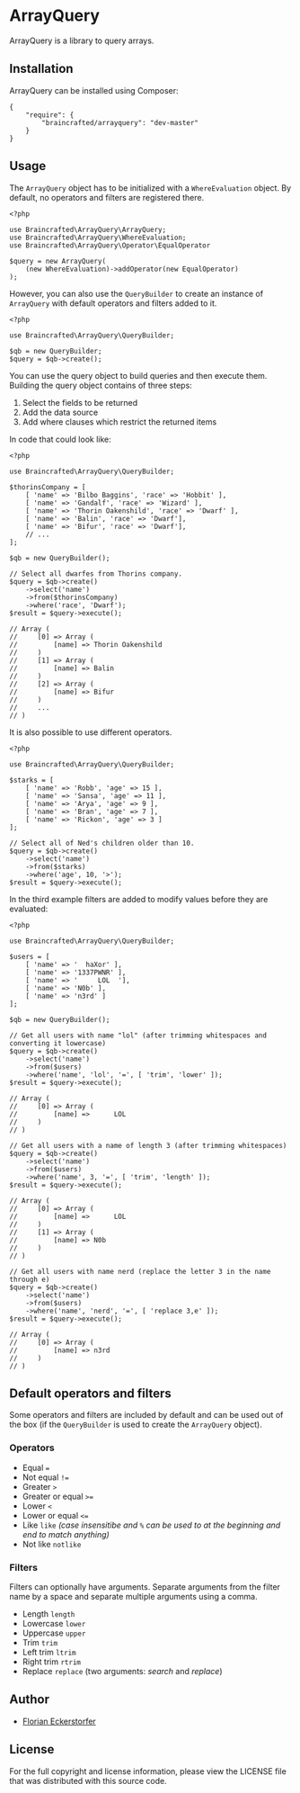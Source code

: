 ArrayQuery
==========

ArrayQuery is a library to query arrays.


Installation
------------

ArrayQuery can be installed using Composer:

    {
        "require": {
            "braincrafted/arrayquery": "dev-master"
        }
    }


Usage
-----

The `ArrayQuery` object has to be initialized with a `WhereEvaluation` object. By default, no operators and filters are
registered there.

    <?php

    use Braincrafted\ArrayQuery\ArrayQuery;
    use Braincrafted\ArrayQuery\WhereEvaluation;
    use Braincrafted\ArrayQuery\Operator\EqualOperator

    $query = new ArrayQuery(
        (new WhereEvaluation)->addOperator(new EqualOperator)
    );

However, you can also use the `QueryBuilder` to create an instance of `ArrayQuery` with default operators and filters
added to it.

    <?php

    use Braincrafted\ArrayQuery\QueryBuilder;

    $qb = new QueryBuilder;
    $query = $qb->create();

You can use the query object to build queries and then execute them. Building the query object contains of three steps:

1. Select the fields to be returned
2. Add the data source
3. Add where clauses which restrict the returned items

In code that could look like:

    <?php

    use Braincrafted\ArrayQuery\QueryBuilder;

    $thorinsCompany = [
        [ 'name' => 'Bilbo Baggins', 'race' => 'Hobbit' ],
        [ 'name' => 'Gandalf', 'race' => 'Wizard' ],
        [ 'name' => 'Thorin Oakenshild', 'race' => 'Dwarf' ],
        [ 'name' => 'Balin', 'race' => 'Dwarf'],
        [ 'name' => 'Bifur', 'race' => 'Dwarf'],
        // ...
    ];

    $qb = new QueryBuilder();

    // Select all dwarfes from Thorins company.
    $query = $qb->create()
        ->select('name')
        ->from($thorinsCompany)
        ->where('race', 'Dwarf');
    $result = $query->execute();

    // Array (
    //     [0] => Array (
    //         [name] => Thorin Oakenshild
    //     )
    //     [1] => Array (
    //         [name] => Balin
    //     )
    //     [2] => Array (
    //         [name] => Bifur
    //     )
    //     ...
    // )

It is also possible to use different operators.

    <?php

    use Braincrafted\ArrayQuery\QueryBuilder;

    $starks = [
        [ 'name' => 'Robb', 'age' => 15 ],
        [ 'name' => 'Sansa', 'age' => 11 ],
        [ 'name' => 'Arya', 'age' => 9 ],
        [ 'name' => 'Bran', 'age' => 7 ],
        [ 'name' => 'Rickon', 'age' => 3 ]
    ];

    // Select all of Ned's children older than 10.
    $query = $qb->create()
        ->select('name')
        ->from($starks)
        ->where('age', 10, '>');
    $result = $query->execute();

In the third example filters are added to modify values before they are evaluated:

    <?php

    use Braincrafted\ArrayQuery\QueryBuilder;

    $users = [
        [ 'name' => '  haXor' ],
        [ 'name' => '1337PWNR' ],
        [ 'name' => '     LOL  '],
        [ 'name' => 'N0b' ],
        [ 'name' => 'n3rd' ]
    ];

    $qb = new QueryBuilder();

    // Get all users with name "lol" (after trimming whitespaces and converting it lowercase)
    $query = $qb->create()
        ->select('name')
        ->from($users)
        ->where('name', 'lol', '=', [ 'trim', 'lower' ]);
    $result = $query->execute();

    // Array (
    //     [0] => Array (
    //         [name] =>      LOL
    //     )
    // )

    // Get all users with a name of length 3 (after trimming whitespaces)
    $query = $qb->create()
        ->select('name')
        ->from($users)
        ->where('name', 3, '=', [ 'trim', 'length' ]);
    $result = $query->execute();

    // Array (
    //     [0] => Array (
    //         [name] =>      LOL
    //     )
    //     [1] => Array (
    //         [name] => N0b
    //     )
    // )

    // Get all users with name nerd (replace the letter 3 in the name through e)
    $query = $qb->create()
        ->select('name')
        ->from($users)
        ->where('name', 'nerd', '=', [ 'replace 3,e' ]);
    $result = $query->execute();

    // Array (
    //     [0] => Array (
    //         [name] => n3rd
    //     )
    // )


Default operators and filters
-----------------------------

Some operators and filters are included by default and can be used out of the box (if the `QueryBuilder` is used to create the `ArrayQuery` object).

### Operators

- Equal `=`
- Not equal `!=`
- Greater `>`
- Greater or equal `>=`
- Lower `<`
- Lower or equal `<=`
- Like `like` *(case insensitibe and `%` can be used to at the beginning and end to match anything)*
- Not like `notlike`

### Filters

Filters can optionally have arguments. Separate arguments from the filter name by a space and separate multiple arguments using a comma.

- Length `length`
- Lowercase `lower`
- Uppercase `upper`
- Trim `trim`
- Left trim `ltrim`
- Right trim `rtrim`
- Replace `replace` (two arguments: *search* and *replace*)

Author
------

- [Florian Eckerstorfer](http://florian.ec)


License
-------

For the full copyright and license information, please view the LICENSE file that was distributed with this source code.
